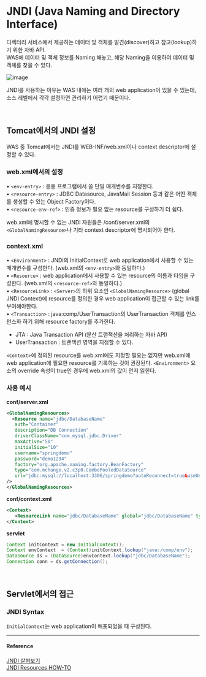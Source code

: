 # JNDI (Java Naming and Directory Interface)

디렉터리 서비스에서 제공하는 데이터 및 객체를 발견(discover)하고 참고(lookup)하기 위한 자바 API.   
WAS에 데이터 및 객체 정보를 Naming 해놓고, 해당 Naming을 이용하여 데이터 및 객체를 찾을 수 있다.   
  
![image](https://user-images.githubusercontent.com/67260437/87761410-61142000-c84c-11ea-983e-8c1b03ac156c.png)

JNDI를 사용하는 이유는 WAS 내에는 여러 개의 web application이 있을 수 있는데, 소스 레벨에서 각각 설정하면 관리하기 어렵기 때문이다. 

<br/>  

## Tomcat에서의 JNDI 설정

WAS 중 Tomcat에서는 JNDI를 WEB-INF/web.xml이나 context descriptor에 설정할 수 있다. 

### web.xml에서의 설정

• `<env-entry>` : 응용 프로그램에서 쓸 단일 매개변수를 지정한다.   
• `<resource-entry>` : JDBC Datasource, JavaMail Session 등과 같은 어떤 객체를 생성할 수 있는 Object Factory이다.    
• `<resource-env-ref>` : 인증 정보가 필요 없는 resource를 구성하기 더 쉽다. 

web.xml에 명시할 수 없는 JNDI 자원들은 /conf/server.xml의 `<GlobalNamingResource>`나 기타 context descriptor에 명시되어야 한다. 

### context.xml

•  `<Environment>` :  JNDI의 InitialContext로 web application에서 사용할 수 있는 매개변수를 구성한다. (web.xml의 `<env-entry>`와 동일하다.)  
• `<Resource>` : web application에서 사용할 수 있는 resource의 이름과 타입을 구성한다. (web.xml의 `<resource-ref>`와 동일하다.)  
• `<ResourceLink>` : `<Server>`의 하위 요소인 `<GlobalNamingResource>` (global JNDI Context)에 resource를 정의한 경우 web application이 접근할 수 있는 link를 부여해야한다.   
• `<Transaction>` : java:comp/UserTransaction의 UserTransaction 객체를 인스턴스화 하기 위해 resource factory를 추가한다.  
* JTA : Java Transaction API (분산 트랜잭션을 처리하는 자바  API)  
* UserTransaction :  트랜잭션 영역을 지정할 수 있다.  

`<Context>`에 정의된 resource를 web.xml에도 지정할 필요는 없지만 web.xml에 web application에 필요한 resource를 기록하는 것이 권장된다. `<Environment>` 요소의 override 속성이 true인 경우에 web.xml의 값이 먼저 읽힌다. 

### 사용 예시

**conf/server.xml**
```xml
<GlobalNamingResources>
  <Resource name="jdbc/DatabaseName"
   auth="Container"
   description="DB Connection"
   driverClassName="com.mysql.jdbc.Driver"
   maxActive="50"
   initialSize="10"
   username="springdemo"
   password="demo1234"
   factory="org.apache.naming.factory.BeanFactory"
   type="com.mchange.v2.c3p0.ComboPooledDataSource"
   url="jdbc:mysql://localhost:3306/springdemo?autoReconnect=true&useUnicode=true&characterEncoding=utf8"
/>  
</GlobalNamingResources>
```  
**conf/context.xml**
```xml
<Context>
   <ResourceLink name="jdbc/DatabaseName" global="jdbc/DatabaseName" type="javax.sql.DataSource"/>
</Context>
```
**servlet**
```java
Context initContext = new InitialContext();
Context envContext  = (Context)initContext.lookup("java:/comp/env");
DataSource ds = (DataSource)envContext.lookup("jdbc/DatabaseName");
Connection conn = ds.getConnection();
```

<br/>  

## Servlet에서의 접근

### JNDI Syntax

`InitialContext`는 web application이 배포되었을 때 구성된다. 

---
#### Reference

[JNDI 살펴보기](https://heowc.tistory.com/27)  
[JNDI Resources HOW-TO](http://tomcat.apache.org/tomcat-7.0-doc/jndi-resources-howto.html)